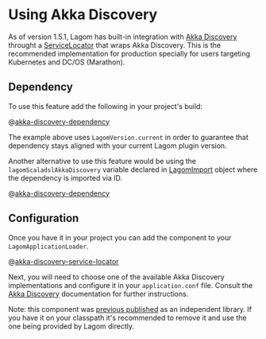 # Using Akka Discovery

As of version 1.5.1, Lagom has built-in integration with [Akka Discovery](https://doc.akka.io/docs/akka/2.5/discovery/index.html) throught a   [ServiceLocator](api/com/lightbend/lagom/scaladsl/api/ServiceLocator.html) that wraps Akka Discovery. This is the recommended implementation for production specially for users targeting Kubernetes and DC/OS (Marathon).

## Dependency

To use this feature add the following in your project's build:

@[akka-discovery-dependency](code/akka-discovery-dependency.sbt)

The example above uses `LagomVersion.current` in order to guarantee that dependency stays aligned with your current Lagom plugin version.

Another alternative to use this feature would be using the `lagomScaladslAkkaDiscovery` variable declared in [LagomImport](https://github.com/lagom/lagom/blob/master/dev/sbt-plugin/src/main/scala/com/lightbend/lagom/sbt/LagomImport.scala) object where the dependency is imported via ID.

@[akka-discovery-dependency](code/akka-discovery-dependency-using-module-id.sbt)

## Configuration

Once you have it in your project you can add the component to your `LagomApplicationLoader`.

@[akka-discovery-service-locator](code/AkkaDiscoveryIntegration.scala)

Next, you will need to choose one of the available Akka Discovery implementations and configure it in your `application.conf` file. Consult the [Akka Discovery](https://doc.akka.io/docs/akka/2.5/discovery/index.html) documentation for further instructions.

Note: this component was [previous published](https://github.com/lagom/lagom-akka-discovery-service-locator) as an independent library. If you have it on your classpath it's recommended to remove it and use the one being provided by Lagom directly.
